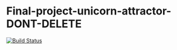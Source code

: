 # Final-project-unicorn-attractor-DONT-DELETE

[![Build Status](https://travis-ci.org/rtreagus/Final-project-unicorn-attractor-DONT-DELETE.svg?branch=master)](https://travis-ci.org/rtreagus/Final-project-unicorn-attractor-DONT-DELETE)



